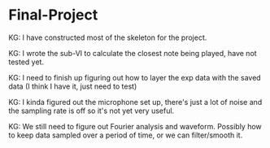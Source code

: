 # Final-Project 

KG: I have constructed most of the skeleton for the project.

KG: I wrote the sub-VI to calculate the closest note being played, have not tested yet.

KG: I need to finish up figuring out how to layer the exp data with the saved data (I think I have it, just need to test)

KG: I kinda figured out the microphone set up, there's just a lot of noise and the sampling rate is off so it's not yet very useful.


KG: We still need to figure out Fourier analysis and waveform. Possibly how to keep data sampled over a period of time, or we can filter/smooth it.
